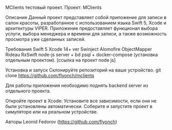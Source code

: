 MClients тестовый проект.
Проект: MClients

Описание
Данный проект представляет собой приложение для записи в салон красоты, разработанное с использованием языка Swift 5,
Xcode и архитектуры VIPER. 
Приложение предоставляет функционал выбора услуги, 
выбора менеджера и времени для записи, а также возможность просмотра уже сделанных записей.

Требования
Swift 5
Xcode 14+ ver
Swinject
Alomofire
ObjectMapper
Rideau
RxSwift
node-js server + bd psql + docker-compose (установка отдельным проектом).
[ссылка на проект node js]

Установка и запуск
Склонируйте репозиторий на ваше устройство.
git clone https://github.com/flyonch/mclients

Для работы приложения необходимо поднять backend server из отдельного проекта.

Откройте проект в Xcode:
Установите все зависимости, если они не были установлены автоматически.
Соберите и запустите проект в симуляторе или на реальном устройстве.

Авторы
Leonid Fedorov (https://github.com/flyonch)
